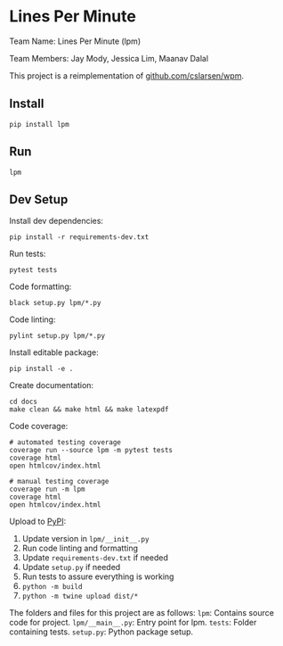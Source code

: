 # Lines Per Minute

Team Name: Lines Per Minute (lpm)

Team Members: Jay Mody, Jessica Lim, Maanav Dalal

This project is a reimplementation of [github.com/cslarsen/wpm](https://github.com/cslarsen/wpm).

## Install
```
pip install lpm
```

## Run
```
lpm
```

## Dev Setup

Install dev dependencies:
```
pip install -r requirements-dev.txt
```

Run tests:
```
pytest tests
```

Code formatting:
```
black setup.py lpm/*.py
```

Code linting:
```
pylint setup.py lpm/*.py
```

Install editable package:
```
pip install -e .
```

Create documentation:
```
cd docs
make clean && make html && make latexpdf
```

Code coverage:
```
# automated testing coverage
coverage run --source lpm -m pytest tests
coverage html
open htmlcov/index.html

# manual testing coverage
coverage run -m lpm
coverage html
open htmlcov/index.html
```

Upload to [PyPI](https://pypi.org/project/lpm/0.0.1/):
1. Update version in `lpm/__init__.py`
2. Run code linting and formatting
3. Update `requirements-dev.txt` if needed
4. Update `setup.py` if needed
5. Run tests to assure everything is working
6. `python -m build`
7. `python -m twine upload dist/*`


The folders and files for this project are as follows:
`lpm`: Contains source code for project.
`lpm/__main__.py`: Entry point for lpm.
`tests`: Folder containing tests.
`setup.py`: Python package setup.
